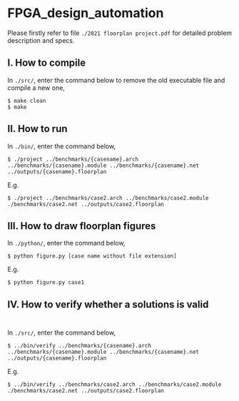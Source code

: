 # FPGA_design_automation

Please firstly refer to file ```./2021 floorplan project.pdf``` for detailed problem description and specs.<br/>
## I. How to compile <br/>
In ```./src/```, enter the command below to remove the old executable file and compile a new one,
```
$ make clean
$ make 
```
## II. How to run <br/>
In ```./bin/```, enter the command below,
```
$ ./project ../benchmarks/{casename}.arch ../benchmarks/{casename}.module ../benchmarks/{casename}.net ../outputs/{casename}.floorplan
```
E.g. <br/>
```
$ ./project ../benchmarks/case2.arch ../benchmarks/case2.module ./benchmarks/case2.net ../outputs/case2.floorplan 
```
## III. How to draw floorplan figures <br/>
In ```./python/```, enter the command below,
```
$ python figure.py [case name without file extension]
```
E.g. <br/>
```
$ python figure.py case1
```
## IV. How to verify whether a solutions is valid <br/><br/>
In ```./src/```, enter the command below,
```
$ ../bin/verify ../benchmarks/{casename}.arch ../benchmarks/{casename}.module ../benchmarks/{casename}.net ../outputs/{casename}.floorplan
```
E.g. <br/>
```
$ ../bin/verify ../benchmarks/case2.arch ../benchmarks/case2.module ./benchmarks/case2.net ../outputs/case2.floorplan 
```
